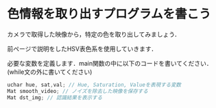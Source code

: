 # 色情報を取り出すプログラムを書こう

カメラで取得した映像から，特定の色を取り出してみましょう．

前ページで説明をしたHSV表色系を使用していきます．

必要な変数を定義します．main関数の中に以下のコードを書いてください．(while文の外に書いてください)

```C++
uchar hue, sat,val; // Hue, Saturation, Valueを表現する変数
Mat smooth_video; // ノイズを除去した映像を保存する
Mat dst_img; // 認識結果を表示する
```
